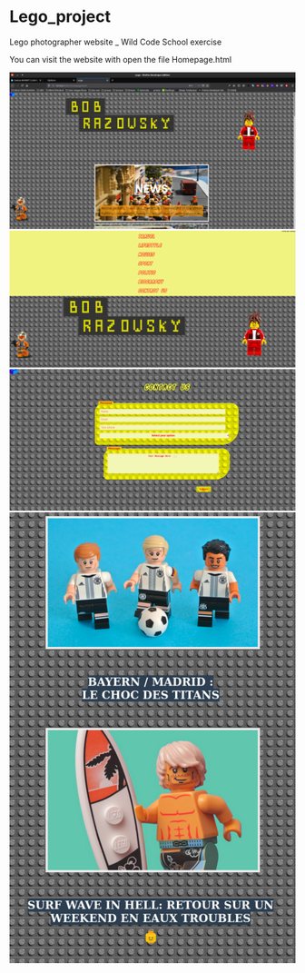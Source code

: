 # Lego_project
Lego photographer website _ Wild Code School exercise

You can visit the website with open the file Homepage.html

![Lego_project](./1.png)
![Lego_project](./2.png)
![Lego_project](./3.png)
![Lego_project](./4.png)

